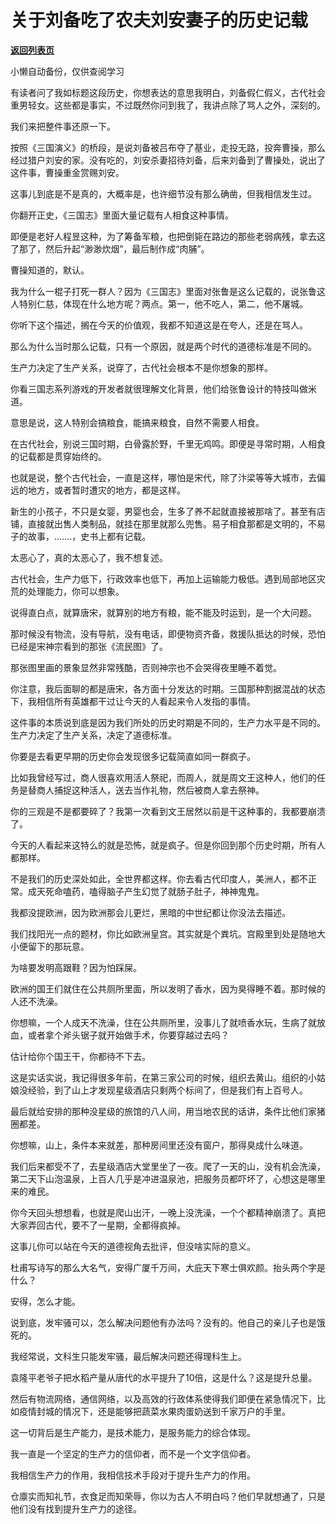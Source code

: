 # 关于刘备吃了农夫刘安妻子的历史记载

[**返回列表页**](/gzh/记忆承载3)

小懒自动备份，仅供查阅学习

有读者问了我如标题这段历史，你想表达的意思我明白，刘备假仁假义，古代社会重男轻女。这些都是事实，不过既然你问到我了，我讲点除了骂人之外，深刻的。  

  

我们来把整件事还原一下。  

  

按照《三国演义》的桥段，是说刘备被吕布夺了基业，走投无路，投奔曹操，那么经过猎户刘安的家。没有吃的，刘安杀妻招待刘备，后来刘备到了曹操处，说出了这件事，曹操重金赏赐刘安。  

  

这事儿到底是不是真的，大概率是，也许细节没有那么确凿，但我相信发生过。  

  

你翻开正史，《三国志》里面大量记载有人相食这种事情。

  

即便是老好人程昱这种，为了筹备军粮，也把倒毙在路边的那些老弱病残，拿去这了那了，然后升起“渺渺炊烟”，最后制作成“肉脯”。

  

曹操知道的，默认。

  

我为什么一棍子打死一群人？因为《三国志》里面对张鲁是这么记载的，说张鲁这人特别仁慈，体现在什么地方呢？两点。第一，他不吃人，第二，他不屠城。  

  

你听下这个描述，搁在今天的价值观，我都不知道这是在夸人，还是在骂人。  

  

那么为什么当时那么记载，只有一个原因，就是两个时代的道德标准是不同的。  

  

生产力决定了生产关系，说穿了，古代社会根本不是你想象的那样。

  

你看三国志系列游戏的开发者就很理解文化背景，他们给张鲁设计的特技叫做米道。  

  

意思是说，这人特别会搞粮食，能搞来粮食，自然不需要人相食。

  

在古代社会，别说三国时期，白骨露於野，千里无鸡鸣。即便是寻常时期，人相食的记载都是贯穿始终的。

  

也就是说，整个古代社会，一直是这样，哪怕是宋代，除了汴梁等等大城市，去偏远的地方，或者暂时遭灾的地方，都是这样。

  

新生的小孩子，不只是女婴，男婴也会，生多了养不起就直接被那啥了。甚至有店铺，直接就出售人类制品，就挂在那里就那么兜售。易子相食那都是文明的，不易子的故事，.......，史书上都有记载。

  

太恶心了，真的太恶心了，我不想复述。

  

古代社会，生产力低下，行政效率也低下，再加上运输能力极低。遇到局部地区灾荒的处理能力，你可以想象。  

  

说得直白点，就算唐宋，就算别的地方有粮，能不能及时运到，是一个大问题。  

  

那时候没有物流，没有导航，没有电话，即便物资齐备，救援队抵达的时候，恐怕已经是宋神宗看到的那张《流民图》了。

  

那张图里画的景象显然非常残酷，否则神宗也不会哭得夜里睡不着觉。  

  

你注意，我后面聊的都是唐宋，各方面十分发达的时期。三国那种割据混战的状态下，我相信所有英雄都干过让今天的人看起来令人发指的事情。  

  

这件事的本质说到底是因为我们所处的历史时期是不同的，生产力水平是不同的。生产力决定了生产关系，决定了道德标准。  

  

你要是去看更早期的历史你会发现很多记载简直如同一群疯子。  

  

比如我曾经写过，商人很喜欢用活人祭祀，而周人，就是周文王这种人，他们的任务是替商人捕捉这种活人，送去当作礼物，然后被商人拿去祭神。  

  

你的三观是不是都要碎了？我第一次看到文王居然以前是干这种事的，我都要崩溃了。

  

今天的人看起来这特么的就是恐怖，就是疯子。但是你回到那个历史时期，所有人都那样。  

  

不是我们的历史深处如此，全世界都这样。你去看古代印度人，美洲人，都不正常。成天死命嗑药，嗑得脑子产生幻觉了就肠子肚子，神神鬼鬼。  

  

我都没提欧洲，因为欧洲那会儿更烂，黑暗的中世纪都让你没法去描述。

  

我们找阳光一点的题材，你比如欧洲皇宫。其实就是个粪坑。宫殿里到处是随地大小便留下的那玩意。  

  

为啥要发明高跟鞋？因为怕踩屎。

  

欧洲的国王们就住在公共厕所里面，所以发明了香水，因为臭得睡不着。那时候的人还不洗澡。  

  

你想嘛，一个人成天不洗澡，住在公共厕所里，没事儿了就喷香水玩，生病了就放血，或者拿个斧头锯子就开始做手术，你要穿越过去吗？

  

估计给你个国王干，你都待不下去。  

  

这是实话实说，我记得很多年前，在第三家公司的时候，组织去黄山。组织的小姑娘没经验，到了山上才发现星级酒店只剩两个标间了，但是我们有上百号人。  

  

最后就给安排的那种没星级的旅馆的八人间，用当地农民的话讲，条件比他们家猪圈都差。  

  

你想嘛，山上，条件本来就差，那种房间里还没有窗户，那得臭成什么味道。  

  

我们后来都受不了，去星级酒店大堂里坐了一夜。爬了一天的山，没有机会洗澡，第二天下山泡温泉，上百人几乎是冲进温泉池，把服务员都吓坏了，心想这是哪里来的难民。  

  

你今天回头想想看，也就是爬山出汗，一晚上没洗澡，一个个都精神崩溃了。真把大家弄回古代，要不了一星期，全都得疯掉。

  

这事儿你可以站在今天的道德视角去批评，但没啥实际的意义。  

  

杜甫写诗写的那么大名气，安得广厦千万间，大庇天下寒士俱欢颜。抬头两个字是什么？

  

安得，怎么才能。

  

说到底，发牢骚可以，怎么解决问题他有办法吗？没有的。他自己的亲儿子也是饿死的。

  

我经常说，文科生只能发牢骚，最后解决问题还得理科生上。  

  

袁隆平老爷子把水稻产量从唐代的水平提升了10倍，这是什么？这是提升总量。

  

然后有物流网络，通信网络，以及高效的行政体系使得我们即便在紧急情况下，比如疫情封城的情况下，还是能够把蔬菜水果肉蛋奶送到千家万户的手里。  

  

这一切背后是生产能力，是技术能力，是服务能力的综合体现。  

  

我一直是一个坚定的生产力的信仰者，而不是一个文字信仰者。

  

我相信生产力的作用，我相信技术手段对于提升生产力的作用。

  

仓廪实而知礼节，衣食足而知荣辱，你以为古人不明白吗？他们早就想通了，只是他们没有找到提升生产力的途径。

